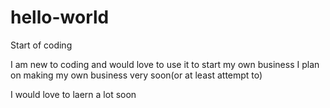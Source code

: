 # hello-world
Start of coding

I am new to coding and would love to use it to start my own business
I plan on making my own business very soon(or at least attempt to)

I would love to laern a lot soon
